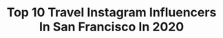 ---
title: Top 10 Travel Instagram Influencers In San Francisco In 2020
description: >-
  Find top travel Instagram influencers in San Francisco in 2020. Most popular hashtags: #travel #sanfrancisco #california #nature.
platform: Instagram
hits: 299
text_top: See the best Instagram profiles on inBeat.
text_bottom: inBeat aggregates 299 Instagram influencers like this in San Francisco, United States for you to connect with.
profiles:
  - username: "bobbykenney3"
    fullname: >-
      Bobby Kenney III
    bio: >-
      Truth, beauty, goodness ✝︎ Child of God @youarelovedmission Weddings: @bk3weddings Church Photography: @heavenlyartisans Model: @heymantalentagency
    location: "United States"
    followers: 23654
    engagement: 177
    commentsToLikes: 0.036431
    id: ckap8z1kvqik90i78cf0q96vl
    verified: false
    hashtags: "#catholic, #photographer, #bobbykenneyiii, #nikonusa"
  - username: "twenty_onestudios"
    fullname: >-
      Twenty One Studios
    bio: >-
      Capturing moments one photo at a time.. 📍Oahu, HI 📍San Francisco, CA 📍Cincinnati, OH
    location: "United States"
    followers: 4721
    engagement: 2368
    commentsToLikes: 0.017602
    id: ckaouygaq2d020i7836mm9qbs
    verified: false
    hashtags: "#sunrise, #moodyedits, #bayareaphotographers, #sanfranciscophotography"
  - username: "anna.sauce"
    fullname: >-
      🌸 Anna Nguyen 🌸
    bio: >-
      Join me on my journey 🧳 Travel 🍤 Food 🧘🏻‍♀️ Self Discovery 📧 For serious inquiries: annanguyeny@gmail.com
    location: "United States"
    followers: 12001
    engagement: 1398
    commentsToLikes: 0.023549
    id: ck14h4yi28jx30i19oye3rns2
    verified: false
    hashtags: "#asiangirl, #traveler, #vacation, #california"
  - username: "liv_dreamz"
    fullname: >-
      ✨𝐋𝐈𝐕✨
    bio: >-
      Santa Cruz, CA 🌊🌞🌴 Welcome to my colorful life 🌈
    location: "United States"
    followers: 7966
    engagement: 1047
    commentsToLikes: 0.035392
    id: ck8ta4jacqg840j78hall4sqi
    verified: false
    hashtags: "#cute, #australianshepherdpuppy, #hikingcouples, #santacruzphotographer"
  - username: "briannabordette"
    fullname: >-
      𝐁
    bio: >-
      living for jesus & adventure ⋒ based in scottsdale, arizona married to my best friend ♡ blog, favorites & more ⤺
    location: "United States"
    followers: 18911
    engagement: 252
    commentsToLikes: 0.059478
    id: ck15qgg8e2q0y0i1961epbzgg
    verified: false
    hashtags: "#spain, #arizonablogger, #travelspain, #superdown"
  - username: "m.o.e.mentums"
    fullname: >-
      
    bio: >-
      'I am not from east or west not up from the ground or out of the ocean my place is placeless a trace of the traceless I belong to the beloved' - Rumi
    location: "United States"
    followers: 5694
    engagement: 566
    commentsToLikes: 0.022316
    id: ckap7shhtld930i780t6rstv5
    verified: false
    hashtags: "#skyline, #nature, #homedesign, #nycarchitecture"
  - username: "the_mt_gallery"
    fullname: >-
      𝕄att 𝕋
    bio: >-
      📍Los Angeles 📸Landscape | Portrait | Adventure ⁣| Drone 🔜 Singapore | Thailand | Maldives | Dubai 📧 contact.theMTgallery@gmail.com ⬇️ Blog & Photos
    location: "United States"
    followers: 7745
    engagement: 754
    commentsToLikes: 0.029617
    id: ck5hgcxk524sg0i11zjfzy98g
    verified: false
    hashtags: "#sunset, #la, #visualambassadors, #shootersffa"
  - username: "atlas_of_atmosphere"
    fullname: >-
      Atlas Of Art-Arch-Atmosphere
    bio: >-
      Past-Future-Now-Then-When. Timeless glimpse of architecture in art and photography
    location: "United States"
    followers: 28430
    engagement: 846
    commentsToLikes: 0.004130
    id: ck0vvagclo9hd0i1962c25vpa
    verified: false
    hashtags: "#brutalist, #design, #modernism, #modernist"
  - username: "naaanncie"
    fullname: >-
      NᎪNᏟᏆᎬ Ꭰ. | ᴮᴸᴼᴳᴳᴱᴿ
    bio: >-
      •ᴮᴱᴬᵁᵀᵞ, ᶠᴼᴼᴰ (@nanciedkitchen ),ᵀᴿᴬᵛᴱᴸˢ •ᵛᴵᴱᵀᴺᴬᴹᴱˢᴱ 🇻🇳 📍 ˢᴬᴺ ᶠᴿᴬᴺᶜᴵˢᶜᴼ 🥂ᴵ ᴰᴿᴵᴺᴷ ᶜᴴᴬᴹᴾᴬᴳᴺᴱ ᴬˢ ᴬ ᴴᴼᴮᴮᵞ 🥂 ✨🤳I post on my story everyday 🎞✨ #NancieD
    location: "United States"
    followers: 43631
    engagement: 80
    commentsToLikes: 0.074415
    id: ck13czgyz2wlk0i19kvjtzuh7
    verified: false
    hashtags: "#nancied, #2019countdown, #lostfiles, #sundayfunday"
  - username: "dannydong"
    fullname: >-
      Top 10 Wedding Photographer
    bio: >-
      One of the 2018 World Top 10 wedding photographer by OneEyeland. Based in San Francisco, travel worldwide. 全球十大婚礼摄影师 微信号: dannydong2013
    location: "United States"
    followers: 28234
    engagement: 201
    commentsToLikes: 0.012428
    id: ck5hs9rkxw8690i11zb4jz0r5
    verified: false
    hashtags: "#yosemiteelopementphotographer, #lakelouiseweddingphotographer, #destinationwedding, #travel"
---